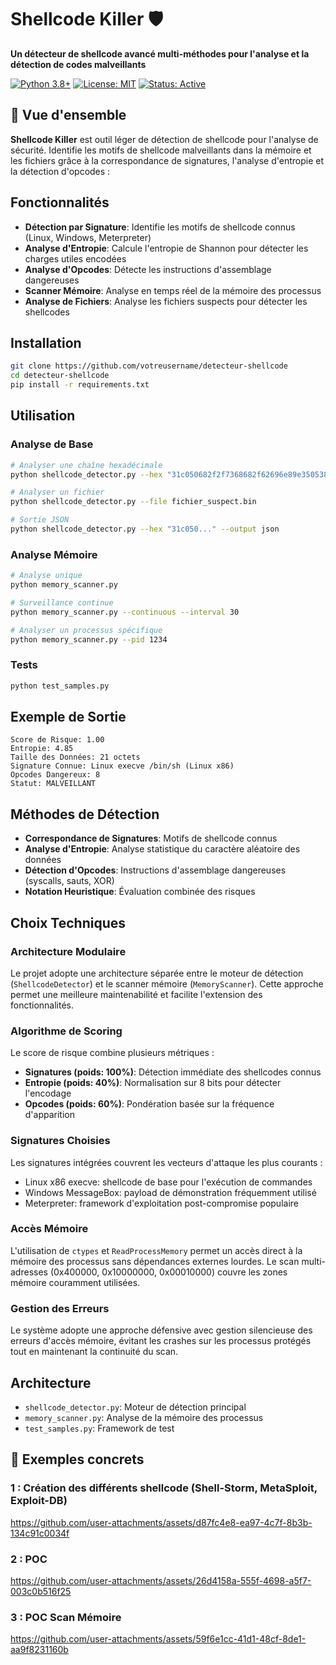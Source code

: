 # Shellcode Killer 🛡️

**Un détecteur de shellcode avancé multi-méthodes pour l'analyse et la détection de codes malveillants**

[![Python 3.8+](https://img.shields.io/badge/python-3.8+-blue.svg)](https://www.python.org/downloads/)
[![License: MIT](https://img.shields.io/badge/License-MIT-yellow.svg)](https://opensource.org/licenses/MIT)
[![Status: Active](https://img.shields.io/badge/Status-Active-green.svg)]()

## 🎯 Vue d'ensemble

**Shellcode Killer** est outil léger de détection de shellcode pour l'analyse de sécurité. Identifie les motifs de shellcode malveillants dans la mémoire et les fichiers grâce à la correspondance de signatures, l'analyse d'entropie et la détection d'opcodes :

## Fonctionnalités

- **Détection par Signature**: Identifie les motifs de shellcode connus (Linux, Windows, Meterpreter)
- **Analyse d'Entropie**: Calcule l'entropie de Shannon pour détecter les charges utiles encodées
- **Analyse d'Opcodes**: Détecte les instructions d'assemblage dangereuses
- **Scanner Mémoire**: Analyse en temps réel de la mémoire des processus
- **Analyse de Fichiers**: Analyse les fichiers suspects pour détecter les shellcodes

## Installation

```bash
git clone https://github.com/votreusername/detecteur-shellcode
cd detecteur-shellcode
pip install -r requirements.txt
```

## Utilisation

### Analyse de Base

```bash
# Analyser une chaîne hexadécimale
python shellcode_detector.py --hex "31c050682f2f7368682f62696e89e3505389e1cd80"

# Analyser un fichier
python shellcode_detector.py --file fichier_suspect.bin

# Sortie JSON
python shellcode_detector.py --hex "31c050..." --output json
```

### Analyse Mémoire

```bash
# Analyse unique
python memory_scanner.py

# Surveillance continue
python memory_scanner.py --continuous --interval 30

# Analyser un processus spécifique
python memory_scanner.py --pid 1234
```

### Tests

```bash
python test_samples.py
```

## Exemple de Sortie

```
Score de Risque: 1.00
Entropie: 4.85
Taille des Données: 21 octets
Signature Connue: Linux execve /bin/sh (Linux x86)
Opcodes Dangereux: 8
Statut: MALVEILLANT
```

## Méthodes de Détection

- **Correspondance de Signatures**: Motifs de shellcode connus
- **Analyse d'Entropie**: Analyse statistique du caractère aléatoire des données
- **Détection d'Opcodes**: Instructions d'assemblage dangereuses (syscalls, sauts, XOR)
- **Notation Heuristique**: Évaluation combinée des risques

## Choix Techniques

### Architecture Modulaire
Le projet adopte une architecture séparée entre le moteur de détection (`ShellcodeDetector`) et le scanner mémoire (`MemoryScanner`). Cette approche permet une meilleure maintenabilité et facilite l'extension des fonctionnalités.

### Algorithme de Scoring
Le score de risque combine plusieurs métriques :
- **Signatures (poids: 100%)**: Détection immédiate des shellcodes connus
- **Entropie (poids: 40%)**: Normalisation sur 8 bits pour détecter l'encodage
- **Opcodes (poids: 60%)**: Pondération basée sur la fréquence d'apparition

### Signatures Choisies
Les signatures intégrées couvrent les vecteurs d'attaque les plus courants :
- Linux x86 execve: shellcode de base pour l'exécution de commandes
- Windows MessageBox: payload de démonstration fréquemment utilisé
- Meterpreter: framework d'exploitation post-compromise populaire

### Accès Mémoire
L'utilisation de `ctypes` et `ReadProcessMemory` permet un accès direct à la mémoire des processus sans dépendances externes lourdes. Le scan multi-adresses (0x400000, 0x10000000, 0x00010000) couvre les zones mémoire couramment utilisées.

### Gestion des Erreurs
Le système adopte une approche défensive avec gestion silencieuse des erreurs d'accès mémoire, évitant les crashes sur les processus protégés tout en maintenant la continuité du scan.

## Architecture

- `shellcode_detector.py`: Moteur de détection principal
- `memory_scanner.py`: Analyse de la mémoire des processus
- `test_samples.py`: Framework de test

## 🧪 Exemples concrets

### 1 : Création des différents shellcode (Shell-Storm, MetaSploit, Exploit-DB)

https://github.com/user-attachments/assets/d87fc4e8-ea97-4c7f-8b3b-134c91c0034f

### 2 : POC

https://github.com/user-attachments/assets/26d4158a-555f-4698-a5f7-003c0b516f25

### 3 : POC Scan Mémoire

https://github.com/user-attachments/assets/59f6e1cc-41d1-48cf-8de1-aa9f8231160b
